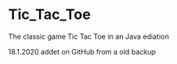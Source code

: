 # Tic_Tac_Toe
 The classic game Tic Tac Toe in an Java ediation

18.1.2020 addet on GitHub from a old backup
